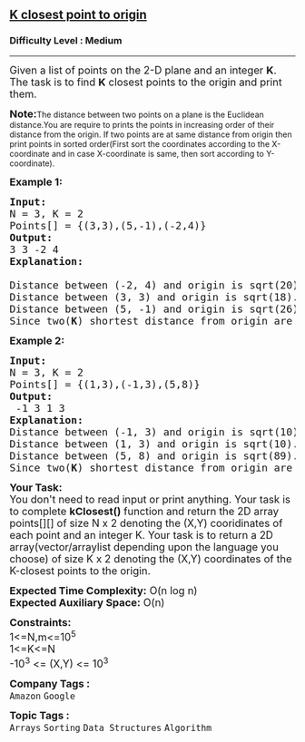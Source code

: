 <h2><a href="https://practice.geeksforgeeks.org/batch/Amazon-Test-Series/track/amazon-sorting/problem/product-array-puzzle4634">K closest point to origin</a></h2><h3>Difficulty Level : Medium</h3><hr><div class="problems_problem_content__Xm_eO"><p><span style="font-size: 18px;">Given a list of points on the 2-D plane and an integer <strong>K</strong>. The task is to find <strong>K</strong> closest points to the origin and print them.</span></p>
<p><span style="font-size: 18px;"><strong>Note</strong></span><span style="font-size: 18px;"><strong>:</strong></span>The distance between two points on a plane is the Euclidean distance.You are require to prints the points in increasing order of their distance from the origin. If two points are at same distance from origin then print points in sorted order(First sort the coordinates according to the X-coordinate and in case X-coordinate is same, then sort  according to Y-coordinate).</p>
<p><span style="font-size: 18px;"><strong>Example 1</strong></span><span style="font-size: 18px;"><strong>:</strong></span></p>
<pre><span style="font-size: 18px;"><strong>Input:
</strong>N = 3, K = 2
Points[] = {(3,3),(5,-1),(-2,4)}
<strong>Output:
</strong>3 3 -2 4<strong>
Explanation:<br></strong>
Distance between (-2, 4) and origin is sqrt(20).&nbsp; 
Distance between (3, 3) and origin is sqrt(18).&nbsp;
Distance between (5, -1) and origin is sqrt(26).&nbsp;
Since two(<strong>K</strong>) shortest distance from origin are from points <strong>(-2, 4)</strong> and <strong>(3, 3)</strong>. </span></pre>
<p><span style="font-size: 18px;"><strong>Example 2</strong></span><span style="font-size: 18px;"><strong>:</strong></span></p>
<pre><span style="font-size: 18px;"><strong>Input:
</strong>N = 3, K = 2
Points[] = {(1,3),(-1,3),(5,8)}
<strong>Output:
</strong> -1 3 1 3<strong>
Explanation:</strong>
Distance between (-1, 3) and origin is sqrt(10).&nbsp;
Distance between (1, 3) and origin is sqrt(10).&nbsp;
Distance between (5, 8) and origin is sqrt(89).&nbsp;
Since two(<strong>K</strong>) shortest distance from origin are from points <strong>(-1, 3)</strong> and <strong>(1, 3)</strong> </span></pre>
<p><span style="font-size: 18px;"><strong>Your Task:</strong><br>You don't need to read input or print anything. Your task is to complete <strong>kClosest()</strong> function and return the 2D array points[][] of size N x 2 denoting the (X,Y) cooridinates of each point and an integer K. Your task is to return a 2D array(vector/arraylist depending upon the language you choose) of size K x 2 denoting the (X,Y) coordinates of the K-closest points to the origin. </span></p>
<p><span style="font-size: 18px;"><strong>Expected Time Complexity:</strong> O(n log n)<br><strong>Expected Auxiliary Space:</strong> O(n)</span></p>
<p><span style="font-size: 18px;"><strong>Constraints:</strong><br>1&lt;=N,m&lt;=10<sup>5</sup><br>1&lt;=K&lt;=N<br>-10<sup>3</sup> &lt;= (X,Y) &lt;= 10<sup>3</sup></span></p></div><p><span style=font-size:18px><strong>Company Tags : </strong><br><code>Amazon</code>&nbsp;<code>Google</code>&nbsp;<br><p><span style=font-size:18px><strong>Topic Tags : </strong><br><code>Arrays</code>&nbsp;<code>Sorting</code>&nbsp;<code>Data Structures</code>&nbsp;<code>Algorithm</code>&nbsp;
